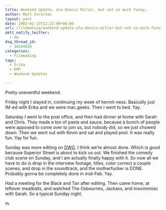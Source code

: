 ```yaml
---
title: Weekend Update, ala Dennis Miller, but not so much funny…
author: Matt Stratton
layout: post
date: 2003-01-13T12:22:00+00:00
url: /filmmaking/weekend-update-ala-dennis-miller-but-not-so-much-funny
aktt_notify_twitter:
  - no
dsq_thread_id:
  - 28244826
categories:
  - Filmmaking
tags:
  - Erika
  - KMP
  - Weekend Updates

---
```

Pretty uneventful weekend.

Friday night I stayed in, continuing my week of hermit-ness. Basically just IM-ed with Erika and we were mac.geeks. Then I went to bed. Yay.

Saturday I went to the post office, and then had dinner at home with Sarah and Chris. They made a ton of pasta and sauce, because a bunch of people were apposed to come over to join us, but nobody did, so we just chowed down. Then we went out with Kevin and sat and played pool. It was really fun. Yay for fun.

Sunday was more editing on [DWG][1]. I think we&#8217;re almost done. Which is good because Superior Street is about to kick us out. We finished the comedy club scene on Sunday, and I am actually finally happy with it. So now all we have to do is drop in the interview footage, titles, color correct a couple scenes, and drop in the soundtrack, and the motherfucker is DONE. Probably gonna be completely done in mid-Feb. Yay.

Had a meeting for the Black and Tan after editing. Then came home, at leftover meatballs, and watched The Osbournes, Jackass, and Insommniac with Sarah. So a typical Sunday night.

m.

 [1]: http://www.dancingwithgaia.com